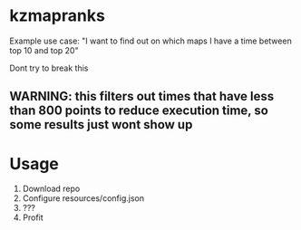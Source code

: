 # kzmapranks

Example use case: "I want to find out on which maps I have a time between top 10 and top 20"

Dont try to break this

## WARNING: this filters out times that have less than 800 points to reduce execution time, so some results just wont show up

# Usage

1. Download repo
2. Configure resources/config.json
3. ???
4. Profit